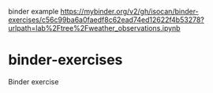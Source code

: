 binder example
https://mybinder.org/v2/gh/isocan/binder-exercises/c56c99ba6a0faedf8c62ead74ed12622f4b53278?urlpath=lab%2Ftree%2Fweather_observations.ipynb


# binder-exercises
Binder exercise
